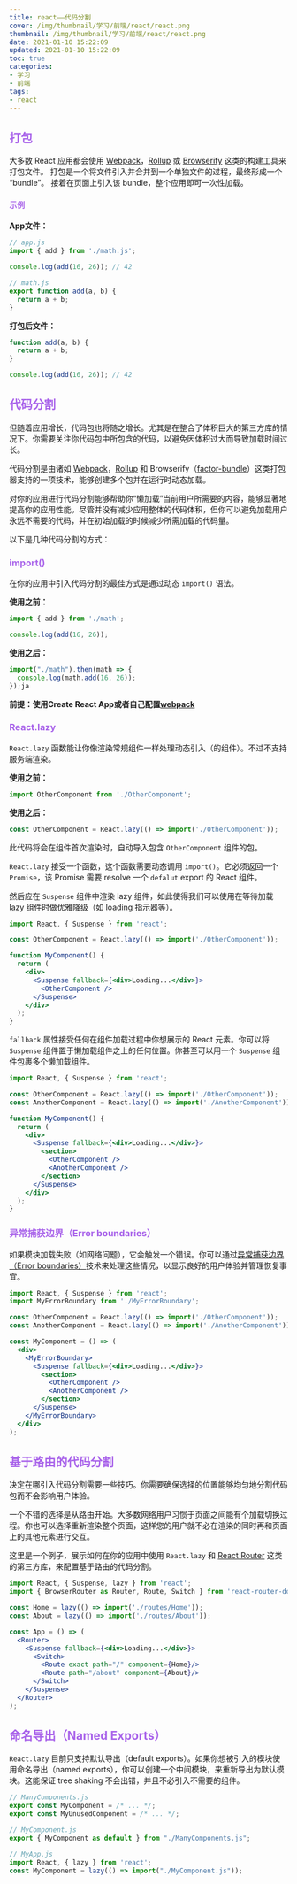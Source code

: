 ```yaml
---
title: react——代码分割
cover: /img/thumbnail/学习/前端/react/react.png
thumbnail: /img/thumbnail/学习/前端/react/react.png
date: 2021-01-10 15:22:09
updated: 2021-01-10 15:22:09
toc: true
categories: 
- 学习
- 前端
tags: 
- react
---
```


## <font color=#a862ea>打包</font>

大多数 React 应用都会使用 [Webpack](https://webpack.docschina.org/)，[Rollup](https://rollupjs.org/) 或 [Browserify](http://browserify.org/) 这类的构建工具来打包文件。 打包是一个将文件引入并合并到一个单独文件的过程，最终形成一个 “bundle”。 接着在页面上引入该 bundle，整个应用即可一次性加载。

<!--more-->
#### <font color=#a862ea>示例</font>

**App文件：**

```javascript
// app.js
import { add } from './math.js';

console.log(add(16, 26)); // 42
```

```javascript
// math.js
export function add(a, b) {
  return a + b;
}
```

**打包后文件：**

```javascript
function add(a, b) {
  return a + b;
}

console.log(add(16, 26)); // 42
```

## <font color=#a862ea>代码分割</font>

但随着应用增长，代码包也将随之增长。尤其是在整合了体积巨大的第三方库的情况下。你需要关注你代码包中所包含的代码，以避免因体积过大而导致加载时间过长。

 代码分割是由诸如 [Webpack](https://webpack.docschina.org/guides/code-splitting/)，[Rollup](https://rollupjs.org/guide/en/#code-splitting) 和 Browserify（[factor-bundle](https://github.com/browserify/factor-bundle)）这类打包器支持的一项技术，能够创建多个包并在运行时动态加载。

对你的应用进行代码分割能够帮助你“懒加载”当前用户所需要的内容，能够显著地提高你的应用性能。尽管并没有减少应用整体的代码体积，但你可以避免加载用户永远不需要的代码，并在初始加载的时候减少所需加载的代码量。

以下是几种代码分割的方式：

### <font color=#a862ea>import()</font>

在你的应用中引入代码分割的最佳方式是通过动态 `import()` 语法。

**使用之前：**

```javascript
import { add } from './math';

console.log(add(16, 26));
```

**使用之后：**

```javascript
import("./math").then(math => {
  console.log(math.add(16, 26));
});ja
```

**前提：使用Create React App或者自己配置[webpack](https://webpack.docschina.org/guides/code-splitting/)**

### <font color=#a862ea>React.lazy</font>

`React.lazy` 函数能让你像渲染常规组件一样处理动态引入（的组件）。不过不支持服务端渲染。

**使用之前：**

```javascript
import OtherComponent from './OtherComponent';
```

**使用之后：**

```javascript
const OtherComponent = React.lazy(() => import('./OtherComponent'));
```

此代码将会在组件首次渲染时，自动导入包含 `OtherComponent` 组件的包。

`React.lazy` 接受一个函数，这个函数需要动态调用 `import()`。它必须返回一个 `Promise`，该 Promise 需要 resolve 一个 `defalut` export 的 React 组件。

然后应在 `Suspense` 组件中渲染 lazy 组件，如此使得我们可以使用在等待加载 lazy 组件时做优雅降级（如 loading 指示器等）。

```jsx
import React, { Suspense } from 'react';

const OtherComponent = React.lazy(() => import('./OtherComponent'));

function MyComponent() {
  return (
    <div>
      <Suspense fallback={<div>Loading...</div>}>
        <OtherComponent />
      </Suspense>
    </div>
  );
}
```

`fallback` 属性接受任何在组件加载过程中你想展示的 React 元素。你可以将 `Suspense` 组件置于懒加载组件之上的任何位置。你甚至可以用一个 `Suspense` 组件包裹多个懒加载组件。

```jsx
import React, { Suspense } from 'react';

const OtherComponent = React.lazy(() => import('./OtherComponent'));
const AnotherComponent = React.lazy(() => import('./AnotherComponent'));

function MyComponent() {
  return (
    <div>
      <Suspense fallback={<div>Loading...</div>}>
        <section>
          <OtherComponent />
          <AnotherComponent />
        </section>
      </Suspense>
    </div>
  );
}
```

### <font color=#a862ea>异常捕获边界（Error boundaries）</font>

如果模块加载失败（如网络问题），它会触发一个错误。你可以通过[异常捕获边界（Error boundaries）](https://react.docschina.org/docs/error-boundaries.html)技术来处理这些情况，以显示良好的用户体验并管理恢复事宜。

```jsx
import React, { Suspense } from 'react';
import MyErrorBoundary from './MyErrorBoundary';

const OtherComponent = React.lazy(() => import('./OtherComponent'));
const AnotherComponent = React.lazy(() => import('./AnotherComponent'));

const MyComponent = () => (
  <div>
    <MyErrorBoundary>
      <Suspense fallback={<div>Loading...</div>}>
        <section>
          <OtherComponent />
          <AnotherComponent />
        </section>
      </Suspense>
    </MyErrorBoundary>
  </div>
);
```

## <font color=#a862ea>基于路由的代码分割</font>

决定在哪引入代码分割需要一些技巧。你需要确保选择的位置能够均匀地分割代码包而不会影响用户体验。

一个不错的选择是从路由开始。大多数网络用户习惯于页面之间能有个加载切换过程。你也可以选择重新渲染整个页面，这样您的用户就不必在渲染的同时再和页面上的其他元素进行交互。

这里是一个例子，展示如何在你的应用中使用 `React.lazy` 和 [React Router](https://react-router.docschina.org/) 这类的第三方库，来配置基于路由的代码分割。

```jsx
import React, { Suspense, lazy } from 'react';
import { BrowserRouter as Router, Route, Switch } from 'react-router-dom';

const Home = lazy(() => import('./routes/Home'));
const About = lazy(() => import('./routes/About'));

const App = () => (
  <Router>
    <Suspense fallback={<div>Loading...</div>}>
      <Switch>
        <Route exact path="/" component={Home}/>
        <Route path="/about" component={About}/>
      </Switch>
    </Suspense>
  </Router>
);
```

## <font color=#a862ea>命名导出（Named Exports）</font>

`React.lazy` 目前只支持默认导出（default exports）。如果你想被引入的模块使用命名导出（named exports），你可以创建一个中间模块，来重新导出为默认模块。这能保证 tree shaking 不会出错，并且不必引入不需要的组件。

```jsx
// ManyComponents.js
export const MyComponent = /* ... */;
export const MyUnusedComponent = /* ... */;
```

```jsx
// MyComponent.js
export { MyComponent as default } from "./ManyComponents.js";
```

```jsx
// MyApp.js
import React, { lazy } from 'react';
const MyComponent = lazy(() => import("./MyComponent.js"));
```

